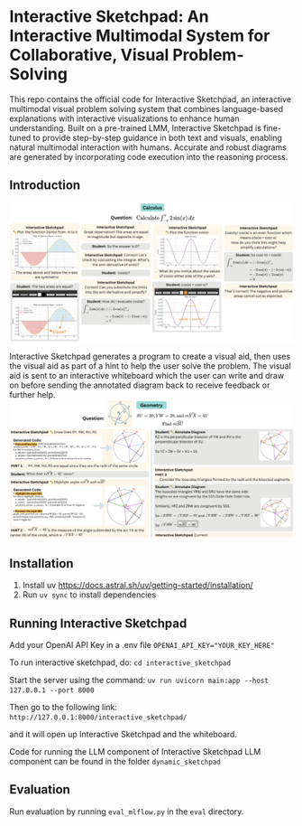 # Interactive Sketchpad: An Interactive Multimodal System for Collaborative, Visual Problem-Solving

This repo contains the official code for Interactive Sketchpad, an interactive multimodal visual problem solving system that combines language-based explanations with interactive visualizations to enhance human understanding.
Built on a pre-trained LMM, Interactive Sketchpad is fine-tuned to provide step-by-step guidance in both text and visuals, enabling natural multimodal
interaction with humans. Accurate and robust diagrams are generated by incorporating code execution into the reasoning process.

## Introduction

![Calculus Teaser](assets/teaser_calculus.png)

Interactive Sketchpad generates a program
to create a visual aid, then uses the visual aid as part of a hint to help the user solve the problem. The visual aid is sent to an
interactive whiteboard which the user can write and draw on before sending the annotated diagram back to receive feedback or
further help.
![Geometry Teaser](assets/teaser_geometry.png)

## Installation
1. Install uv https://docs.astral.sh/uv/getting-started/installation/
2. Run `uv sync` to install dependencies

## Running Interactive Sketchpad
Add your OpenAI API Key in a .env file
`OPENAI_API_KEY="YOUR_KEY_HERE"`

To run interactive sketchpad, do:
`cd interactive_sketchpad`

Start the server using the command:
`uv run uvicorn main:app --host 127.0.0.1 --port 8000`

Then go to the following link:
`http://127.0.0.1:8000/interactive_sketchpad/`

and it will open up Interactive Sketchpad and the whiteboard.

Code for running the LLM component of Interactive Sketchpad LLM component can be found in the folder `dynamic_sketchpad`

## Evaluation
Run evaluation by running `eval_mlflow.py` in the `eval` directory.
